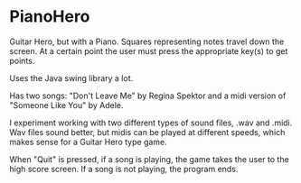 PianoHero
=========

Guitar Hero, but with a Piano.  Squares representing notes travel down the screen.  At a certain point the user must press the appropriate key(s) to get points.

Uses the Java swing library a lot.

Has two songs: "Don't Leave Me" by Regina Spektor and a midi version of "Someone Like You" by Adele.

I experiment working with two different types of sound files, .wav and .midi.  Wav files sound better, but midis can be played at different speeds, which makes sense for a Guitar Hero type game.

When "Quit" is pressed, if a song is playing, the game takes the user to the high score screen.  If a song is not playing, the program ends.

